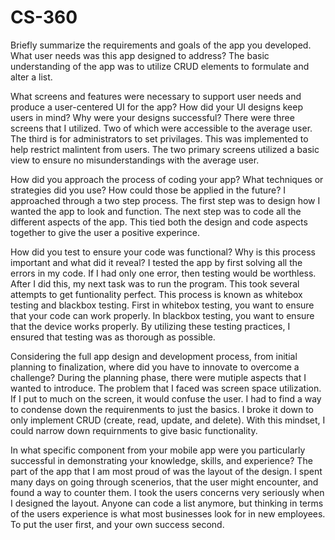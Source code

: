 # CS-360
Briefly summarize the requirements and goals of the app you developed. What user needs was this app designed to address?
  The basic understanding of the app was to utilize CRUD elements to formulate and alter a list.
  
What screens and features were necessary to support user needs and produce a user-centered UI for the app? How did your UI designs keep users in mind? Why were your designs successful?
  There were three screens that I utilized. Two of which were accessible to the average user. The third is for administrators to set privilages. This was implemented to help restrict malintent from users. The two primary screens utilized a basic view to ensure no misunderstandings with the average user.
  
How did you approach the process of coding your app? What techniques or strategies did you use? How could those be applied in the future?
  I approached through a two step process. The first step was to design how I wanted the app to look and function. The next step was to code all the different aspects of the app. This tied both the design and code aspects together to give the user a positive experince.
  
How did you test to ensure your code was functional? Why is this process important and what did it reveal?
  I tested the app by first solving all the errors in my code. If I had only one error, then testing would be worthless. After I did this, my next task was to run the program. This took several attempts to get funtionality perfect. This process is known as whitebox testing and blackbox testing. First in whitebox testing, you want to ensure that your code can work properly. In blackbox testing, you want to ensure that the device works properly. By utilizing these testing practices, I ensured that testing was as thorough as possible.
  
Considering the full app design and development process, from initial planning to finalization, where did you have to innovate to overcome a challenge?
  During the planning phase, there were mutiple aspects that I wanted to introduce. The problem that I faced was screen space utilization. If I put to much on the screen, it would confuse the user. I had to find a way to condense down the requirenments to just the basics. I broke it down to only implement CRUD (create, read, update, and delete). With this mindset, I could narrow down requirnments to give basic functionality.
  
In what specific component from your mobile app were you particularly successful in demonstrating your knowledge, skills, and experience?
  The part of the app that I am most proud of was the layout of the design. I spent many days on going through scenerios, that the user might encounter, and found a way to counter them. I took the users concerns very seriously when I designed the layout. Anyone can code a list anymore, but thinking in terms of the users experience is what most businesses look for in new employees. To put the user first, and your own success second.
